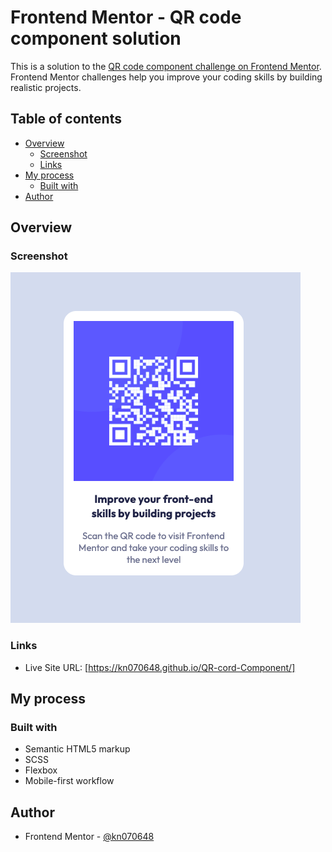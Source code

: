 # Frontend Mentor - QR code component solution

This is a solution to the [QR code component challenge on Frontend Mentor](https://www.frontendmentor.io/challenges/qr-code-component-iux_sIO_H). Frontend Mentor challenges help you improve your coding skills by building realistic projects.

## Table of contents

- [Overview](#overview)
  - [Screenshot](#screenshot)
  - [Links](#links)
- [My process](#my-process)
  - [Built with](#built-with)
- [Author](#author)


## Overview

### Screenshot

![](./images/Screenshot.png)

### Links

- Live Site URL: [https://kn070648.github.io/QR-cord-Component/]

## My process

### Built with

- Semantic HTML5 markup
- SCSS
- Flexbox
- Mobile-first workflow

## Author

- Frontend Mentor - [@kn070648](https://www.frontendmentor.io/profile/@kn070648)
